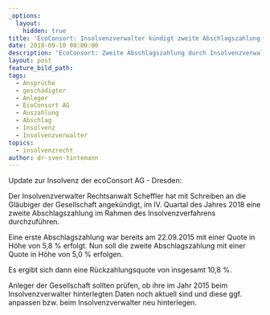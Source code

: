 ```yaml
---
_options:
  layout:
    hidden: true
title: 'EcoConsort: Insolvenzverwalter kündigt zweite Abschlagszahlung an'
date: 2018-09-10 00:00:00
description: 'EcoConsort: Zweite Abschlagszahlung durch Insolvenzverwalter angekündigt'
layout: post
feature_bild_path:
tags:
  - Ansprüche
  - geschädigter
  - Anleger
  - EcoConsort AG
  - Auszahlung
  - Abschlag
  - Insolvenz
  - Insolvenzverwalter
topics:
  - insolvenzrecht
author: dr-sven-tintemann
---
```


Update zur Insolvenz der ecoConsort AG - Dresden:

Der Insolvenzverwalter Rechtsanwalt Scheffler hat mit Schreiben an die Gläubiger der Gesellschaft angekündigt, im IV. Quartal des Jahres 2018 eine zweite Abschlagszahlung im Rahmen des Insolvenzverfahrens durchzuführen.

Eine erste Abschlagszahlung war bereits am 22.09.2015 mit einer Quote in Höhe von 5,8 % erfolgt. Nun soll die zweite Abschlagszahlung mit einer Quote in Höhe von 5,0 % erfolgen.

Es ergibt sich dann eine Rückzahlungsquote von insgesamt 10,8 %.

Anleger der Gesellschaft sollten prüfen, ob ihre im Jahr 2015 beim Insolvenzverwalter hinterlegten Daten noch aktuell sind und diese ggf. anpassen bzw. beim Insolvenzverwalter neu hinterlegen.